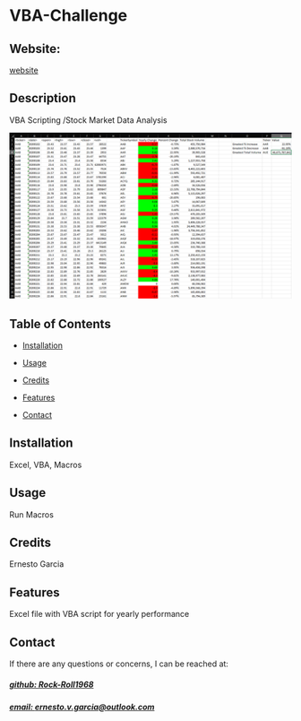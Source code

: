 # VBA-Challenge


## Website: 
[website](https://github.com/Rock-Roll1968/VBA-Challenge.git)

## Description
VBA Scripting /Stock Market Data Analysis

![app_image](Stocks.png)

## Table of Contents
- [Installation](#installation)
- [Usage](#usage)
- [Credits](#credits)

- [Features](#features)

- [Contact](#contact)

## Installation
Excel, VBA, Macros

## Usage
Run Macros

## Credits
Ernesto Garcia



## Features
Excel file with VBA script for yearly performance



## Contact
If there are any questions or concerns, I can be reached at:
##### [github: Rock-Roll1968](https://github.com/Rock-Roll1968)
##### [email: ernesto.v.garcia@outlook.com](mailto:ernesto.v.garcia@outlook.com)
